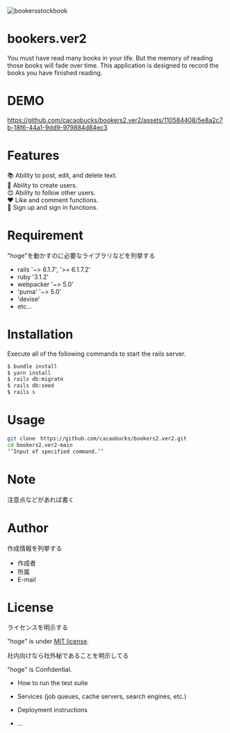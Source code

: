 ![bookersstockbook](https://github.com/cacaobucks/bookers2.ver2/assets/110584408/ffe07109-7159-43f8-9b91-4f5cea4f9312)
# bookers.ver2
 
You must have read many books in your life. But the memory of reading those books will fade over time. This application is designed to record the books you have finished reading.
 
# DEMO
https://github.com/cacaobucks/bookers2.ver2/assets/110584408/5e8a2c7b-18f6-44a1-9dd9-979884d84ec3

 
# Features
 
📚 Ability to post, edit, and delete text.<br>
🙂 Ability to create users.<br>
😊 Ability to follow other users.<br>
 ❤️ Like and comment functions.<br>
🤳 Sign up and sign in functions.<br>
 
# Requirement
 
"hoge"を動かすのに必要なライブラリなどを列挙する
 
* rails '~> 6.1.7', '>= 6.1.7.2'
* ruby '3.1.2'
* webpacker '~> 5.0'
* 'puma' '~> 5.0'
* 'devise'
* etc...
 
# Installation
 
Execute all of the following commands to start the rails server.
 
```bash
$ bundle install
$ yarn install
$ rails db:migrate
$ rails db:seed
$ rails s
```
 
# Usage
 
```bash
git clone　https://github.com/cacaobucks/bookers2.ver2.git
cd bookers2.ver2-main
’’Input of specified command.’’
```
 
# Note
 
注意点などがあれば書く
 
# Author
 
作成情報を列挙する
 
* 作成者
* 所属
* E-mail
 
# License
ライセンスを明示する
 
"hoge" is under [MIT license](https://en.wikipedia.org/wiki/MIT_License).
 
社内向けなら社外秘であることを明示してる
 
"hoge" is Confidential.
* How to run the test suite

* Services (job queues, cache servers, search engines, etc.)

* Deployment instructions

* ...
